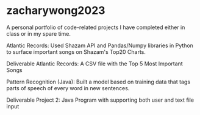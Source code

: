 # zacharywong2023

A personal portfolio of code-related projects I have completed either in class or in my spare time.

Atlantic Records: Used Shazam API and Pandas/Numpy libraries in Python to surface important songs on Shazam's Top20 Charts.

Deliverable Atlantic Records: A CSV file with the Top 5 Most Important Songs

Pattern Recognition (Java): Built a model based on training data that tags parts of speech of every word in new sentences.

Deliverable Project 2: Java Program with supporting both user and text file input
